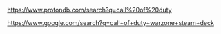 https://www.protondb.com/search?q=call%20of%20duty

https://www.google.com/search?q=call+of+duty+warzone+steam+deck

